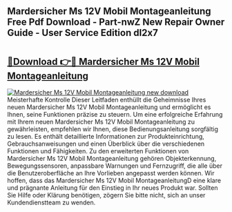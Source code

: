 ## Mardersicher Ms 12V Mobil Montageanleitung Free Pdf Download - Part-nwZ New Repair Owner Guide - User Service Edition dI2x7

# <h2><a href="http://df6j5w.blite.top/?on=Mardersicher+Ms+12V+Mobil+Montageanleitung">🔗Download 👉🔴 Mardersicher Ms 12V Mobil Montageanleitung</a></h2>

[![Mardersicher Ms 12V Mobil Montageanleitung new download](https://i.imgur.com/lujVjoI.png)](http://df6j5w.blite.top/?on=Mardersicher+Ms+12V+Mobil+Montageanleitung)
Meisterhafte Kontrolle Dieser Leitfaden enthüllt die Geheimnisse Ihres neuen Mardersicher Ms 12V Mobil Montageanleitung und ermöglicht es Ihnen, seine Funktionen präzise zu steuern. Um eine erfolgreiche Erfahrung mit Ihrem neuen Mardersicher Ms 12V Mobil Montageanleitung zu gewährleisten, empfehlen wir Ihnen, diese Bedienungsanleitung sorgfältig zu lesen. Es enthält detaillierte Informationen zur Produkteinrichtung, Gebrauchsanweisungen und einen Überblick über die verschiedenen Funktionen und Fähigkeiten. Zu den erweiterten Funktionen von Mardersicher Ms 12V Mobil Montageanleitung gehören Objekterkennung, Bewegungssensoren, anpassbare Warnungen und Fernzugriff, die alle über die Benutzeroberfläche an Ihre Vorlieben angepasst werden können. Wir hoffen, dass das Mardersicher Ms 12V Mobil MontageanleitungD eine klare und prägnante Anleitung für den Einstieg in Ihr neues Produkt war. Sollten Sie Hilfe oder Klärung benötigen, zögern Sie bitte nicht, sich an unser Kundendienstteam zu wenden.

